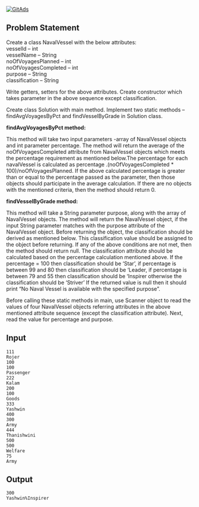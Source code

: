 <a href="https://tracking.gitads.io/?repo=Java-Solutions-TCS-Xplore-Proctored-Assessment"> <img src="https://images.gitads.io/Java-Solutions-TCS-Xplore-Proctored-Assessment" alt="GitAds"/> </a>

## Problem Statement

Create a class NavalVessel with the below attributes:\
vesselld – int\
vesselName – String\
noOfVoyagesPlanned – int\
noOfVoyagesCompleted – int\
purpose – String\
classification – String

Write getters, setters for the above attributes. Create constructor which takes parameter in the above sequence except classification.

Create class Solution with main method. Implement two static methods – findAvgVoyagesByPct and findVesselByGrade in Solution class.

**findAvgVoyagesByPct method:**

This method will take two input parameters -array of NavalVessel objects and int parameter percentage. The method will return the average of the noOfVoyagesCompleted attribute from NavalVessel objects which meets the percentage requirement as mentioned below.The percentage for each navalVessel is calculated as percentage .(noOfVoyagesCompleted \* 100)/noOfVoyagesPlanned. If the above calculated percentage is greater than or equal to the percentage passed as the parameter, then those objects should participate in the average calculation. If there are no objects with the mentioned criteria, then the method should return 0.

**findVesselByGrade method:**

This method will take a String parameter purpose, along with the array of NavalVessel objects. The method will return the NavalVessel object, if the input String parameter matches with the purpose attribute of the NavalVessel object.
Before returning the object, the classification should be derived as mentioned below. This classification value should be assigned to the object before returning. If any of the above conditions are not met, then the method should return null.
The classification attribute should be calculated based on the percentage calculation mentioned above. If the percentage = 100 then classification should be ‘Star’, if percentage is between 99 and 80 then classification should be ‘Leader, if percentage is between 79 and 55 then classification should be ‘Inspirer otherwise the classification should be ‘Striver’
If the returned value is null then it should print “No Naval Vessel is available with the specified purpose”.

Before calling these static methods in main, use Scanner object to read the values of four NavalVessel objects referring attributes in the above mentioned attribute sequence (except the classification attribute). Next, read the value for percentage and purpose.

## Input

    111
    Rojer
    100
    100
    Passenger
    222
    Kalam
    200
    100
    Goods
    333
    Yashwin
    400
    300
    Army
    444
    Thanishwini
    500
    500
    Welfare
    75
    Army

## Output

    300
    Yashwin%Inspirer
